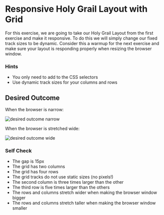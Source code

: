 # Responsive Holy Grail Layout with Grid

For this exercise, we are going to take our Holy Grail Layout from the first exercise and make it responsive. To do this we will simply change our fixed track sizes to be dynamic. Consider this a warmup for the next exercise and make sure your layout is responding properly when resizing the browser window.

### Hints

-  You only need to add to the CSS selectors
-  Use dynamic track sizes for your columns and rows

## Desired Outcome

When the browser is narrow:

![desired outcome narrow](./desired-outcome-narrow.png)

When the browser is stretched wide:

![desired outcome wide](./desired-outcome-wide.png)

### Self Check

-  The gap is 15px
-  The grid has two columns
-  The grid has four rows
-  The grid tracks do not use static sizes (no pixels!)
-  The second column is three times larger than the other
-  The third row is five times larger than the others
-  The rows and columns stretch wider when making the browser window bigger
-  The rows and columns stretch taller when making the browser window smaller
